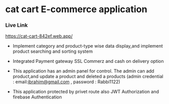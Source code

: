 # cat cart E-commerce application

### Live Link
https://cat-cart-842ef.web.app/
 
 * Implement category and product-type wise data display,and implement product searching and sorting system
* Integrated Payment gateway SSL Commerz and cash on delivery option
* This application has an admin panel for control. The admin can add product,and update a product and     deleted a products (admin credential : email:ibrahim@gmail.com , password : Rabbi1122)

* This application protected by privet route also JWT Authorization and firebase Authentication 



 
